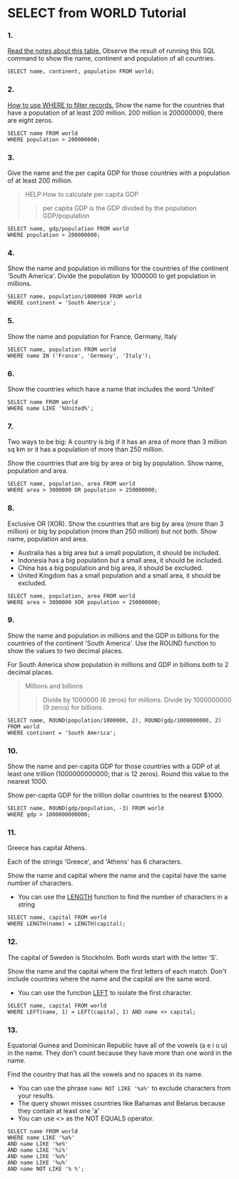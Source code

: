 # SELECT from WORLD Tutorial

### 1.
[Read the notes about this table.](https://sqlzoo.net/wiki/Read_the_notes_about_this_table.) Observe the result of running this SQL command to show the name, continent and population of all countries.

```
SELECT name, continent, population FROM world;
```

### 2.
[How to use WHERE to filter records.](https://sqlzoo.net/wiki/WHERE_filters) Show the name for the countries that have a population of at least 200 million. 200 million is 200000000, there are eight zeros.

```
SELECT name FROM world
WHERE population > 200000000;
```

### 3.
Give the name and the per capita GDP for those countries with a population of at least 200 million.
> HELP:How to calculate per capita GDP
>> per capita GDP is the GDP divided by the population GDP/population

```
SELECT name, gdp/population FROM world
WHERE population > 200000000;
```

### 4.
Show the name and population in millions for the countries of the continent 'South America'. Divide the population by 1000000 to get population in millions.

```
SELECT name, population/1000000 FROM world
WHERE continent = 'South America';
```

### 5.
Show the name and population for France, Germany, Italy

```
SELECT name, population FROM world
WHERE name IN ('France', 'Germany', 'Italy');
```

### 6.
Show the countries which have a name that includes the word 'United'

```
SELECT name FROM world
WHERE name LIKE '%United%';
```

### 7.
Two ways to be big: A country is big if it has an area of more than 3 million sq km or it has a population of more than 250 million.

Show the countries that are big by area or big by population. Show name, population and area.

```
SELECT name, population, area FROM world
WHERE area > 3000000 OR population > 250000000;
```

### 8.
Exclusive OR (XOR). Show the countries that are big by area (more than 3 million) or big by population (more than 250 million) but not both. Show name, population and area.

- Australia has a big area but a small population, it should be included.
- Indonesia has a big population but a small area, it should be included.
- China has a big population and big area, it should be excluded.
- United Kingdom has a small population and a small area, it should be excluded.

```
SELECT name, population, area FROM world
WHERE area > 3000000 XOR population > 250000000;
```

### 9.
Show the name and population in millions and the GDP in billions for the countries of the continent 'South America'. Use the ROUND function to show the values to two decimal places.

For South America show population in millions and GDP in billions both to 2 decimal places.
> Millions and billions
>> Divide by 1000000 (6 zeros) for millions. Divide by 1000000000 (9 zeros) for billions.

```
SELECT name, ROUND(population/1000000, 2), ROUND(gdp/1000000000, 2)
FROM world
WHERE continent = 'South America';
```

### 10.
Show the name and per-capita GDP for those countries with a GDP of at least one trillion (1000000000000; that is 12 zeros). Round this value to the nearest 1000.

Show per-capita GDP for the trillion dollar countries to the nearest $1000.

```
SELECT name, ROUND(gdp/population, -3) FROM world
WHERE gdp > 1000000000000;
```

### 11.
Greece has capital Athens.

Each of the strings 'Greece', and 'Athens' has 6 characters.

Show the name and capital where the name and the capital have the same number of characters.
- You can use the [LENGTH](https://sqlzoo.net/wiki/LENGTH) function to find the number of characters in a string

```
SELECT name, capital FROM world
WHERE LENGTH(name) = LENGTH(capital);
```

### 12.
The capital of Sweden is Stockholm. Both words start with the letter 'S'.

Show the name and the capital where the first letters of each match. Don't include countries where the name and the capital are the same word.
- You can use the function [LEFT](https://sqlzoo.net/wiki/LEFT) to isolate the first character.

```
SELECT name, capital FROM world
WHERE LEFT(name, 1) = LEFT(capital, 1) AND name <> capital;
```

### 13.
Equatorial Guinea and Dominican Republic have all of the vowels (a e i o u) in the name. They don't count because they have more than one word in the name.

Find the country that has all the vowels and no spaces in its name.
- You can use the phrase `name NOT LIKE '%a%'` to exclude characters from your results.
- The query shown misses countries like Bahamas and Belarus because they contain at least one 'a'
- You can use <> as the NOT EQUALS operator.

```
SELECT name FROM world
WHERE name LIKE '%a%'
AND name LIKE '%e%'
AND name LIKE '%i%'
AND name LIKE '%o%'
AND name LIKE '%u%'
AND name NOT LIKE '% %';
```
